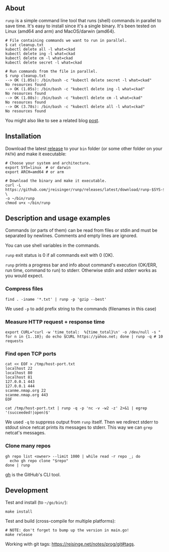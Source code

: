 ## About

`runp` is a simple command line tool that runs (shell) commands in parallel to save time. It's easy to install since it's a single binary. It's been tested on Linux (amd64 and arm) and MacOS/darwin (amd64).

```
# File containing commands we want to run in parallel.
$ cat cleanup.txt
kubectl delete all -l what=ckad
kubectl delete ing -l what=ckad
kubectl delete cm -l what=ckad
kubectl delete secret -l what=ckad

# Run commands from the file in parallel.
$ runp cleanup.txt
--> OK (1.05s): /bin/bash -c "kubectl delete secret -l what=ckad"
No resources found
--> OK (1.05s): /bin/bash -c "kubectl delete ing -l what=ckad"
No resources found
--> OK (1.08s): /bin/bash -c "kubectl delete cm -l what=ckad"
No resources found
--> OK (3.78s): /bin/bash -c "kubectl delete all -l what=ckad"
No resources found
```

You might also like to see a related blog [post](https://jreisinger.blogspot.com/2019/12/runp-run-shell-commands-in-parallel.html).

## Installation

Download the latest [release](https://github.com/jreisinger/runp/releases) to your `bin` folder (or some other folder on your `PATH`) and make it executable:

```
# Choose your system and architecture.
export SYS=linux  # or darwin
export ARCH=amd64 # or arm

# Download the binary and make it executable.
curl -L https://github.com/jreisinger/runp/releases/latest/download/runp-$SYS-$ARCH \
-o ~/bin/runp
chmod u+x ~/bin/runp
```

## Description and usage examples

Commands (or parts of them) can be read from files or stdin and must be separated by newlines. Comments and empty lines are ignored.

You can use shell variables in the commands.

`runp` exit status is 0 if all commands exit with 0 (OK).

`runp` prints a progress bar and info about command's execution (OK/ERR, run time, command to run) to stderr. Otherwise stdin and stderr works as you would expect.

### Compress files

```
find . -iname '*.txt' | runp -p 'gzip --best'
```

We used `-p` to add prefix string to the commands (filenames in this case)

### Measure HTTP request + response time

```
export CURL="curl -w 'time_total:  %{time_total}\n' -o /dev/null -s "
for n in {1..10}; do echo $CURL https://yahoo.net; done | runp -q # 10 requests
```

### Find open TCP ports

```
cat << EOF > /tmp/host-port.txt
localhost 22
localhost 80
localhost 81
127.0.0.1 443
127.0.0.1 444
scanme.nmap.org 22
scanme.nmap.org 443
EOF

cat /tmp/host-port.txt | runp -q -p 'nc -v -w2 -z' 2>&1 | egrep '(succeeded!|open)$'
```

We used `-q` to suppress output from `runp` itself. Then we redirect stderr to stdout since netcat prints its messages to stderr. This way we can `grep` netcat's messages.

### Clone many repos

```
gh repo list <owner> --limit 1000 | while read -r repo _; do 
  echo gh repo clone "$repo"
done | runp
```

[gh](https://cli.github.com/) is the GitHub's CLI tool.

## Development

Test and install (to `~/go/bin/`):

```
make install
```

Test and build (cross-compile for multiple platforms):

```
# NOTE: don't forget to bump up the version in main.go!
make release
```

Working with git tags: https://reisinge.net/notes/prog/git#tags.
